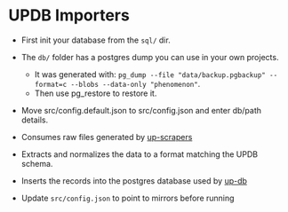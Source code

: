# UPDB Importers

- First init your database from the `sql/` dir.

- The `db/` folder has a postgres dump you can use in your own projects.

  - It was generated with: `pg_dump --file "data/backup.pgbackup" --format=c --blobs --data-only "phenomenon"`.
  - Then use pg_restore to restore it.

- Move src/config.default.json to src/config.json and enter db/path details.
- Consumes raw files generated by [up-scrapers]()
- Extracts and normalizes the data to a format matching the UPDB schema.
- Inserts the records into the postgres database used by [up-db]()
- Update `src/config.json` to point to mirrors before running
